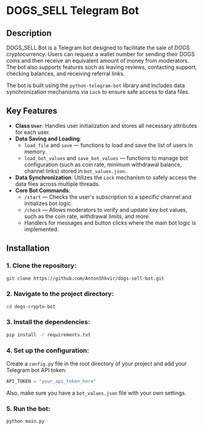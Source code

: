 # DOGS_SELL Telegram Bot

## Description

DOGS_SELL Bot is a Telegram bot designed to facilitate the sale of DOGS cryptocurrency. Users can request a wallet number for sending their DOGS coins and then receive an equivalent amount of money from moderators. The bot also supports features such as leaving reviews, contacting support, checking balances, and receiving referral links.

The bot is built using the `python-telegram-bot` library and includes data synchronization mechanisms via `Lock` to ensure safe access to data files.

## Key Features

- **Class `User`**: Handles user initialization and stores all necessary attributes for each user.
- **Data Saving and Loading**:
  - `load_file` and `save` — functions to load and save the list of users in memory.
  - `load_bot_values` and `save_bot_values` — functions to manage bot configuration (such as coin rate, minimum withdrawal balance, channel links) stored in `bot_values.json`.
- **Data Synchronization**: Utilizes the `Lock` mechanism to safely access the data files across multiple threads.
- **Core Bot Commands**:
  - `/start` — Checks the user's subscription to a specific channel and initializes bot logic.
  - `/check` — Allows moderators to verify and update key bot values, such as the coin rate, withdrawal limits, and more.
  - Handlers for messages and button clicks where the main bot logic is implemented.

## Installation

### 1. Clone the repository:
```bash
git clone https://github.com/AntonShkvir/dogs-sell-bot.git
```
### 2. Navigate to the project directory:
```bash
cd dogs-crypto-bot
 ```

### 3. Install the dependencies: 
```bash 
pip install -r requirements.txt
```

### 4. Set up the configuration:
Create a `config.py` file in the root directory of your project and add your Telegram bot API token:
```python
API_TOKEN = "your_api_token_here"
```
Also, make sure you have a `bot_values.json` file with your own settings.

### 5. Run the bot:
```bash
python main.py
```